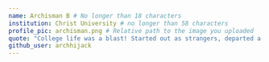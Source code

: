 ```yaml
---
name: Archisman B # No longer than 18 characters
institution: Christ University # no longer than 58 characters
profile_pic: archisman.png # Relative path to the image you uploaded
quote: "College life was a blast! Started out as strangers, departed a family. Y’all know who you are." # No longer than 100 characters
github_user: archhijack
---
```

